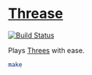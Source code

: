 # [Threase][1]

[![Build Status][2]][3]

Plays [Threes][4] with ease.

``` sh
make
```

[1]: https://github.com/tfausak/threase
[2]: https://travis-ci.org/tfausak/threase.png?branch=master
[3]: https://travis-ci.org/tfausak/threase
[4]: http://asherv.com/threes/
